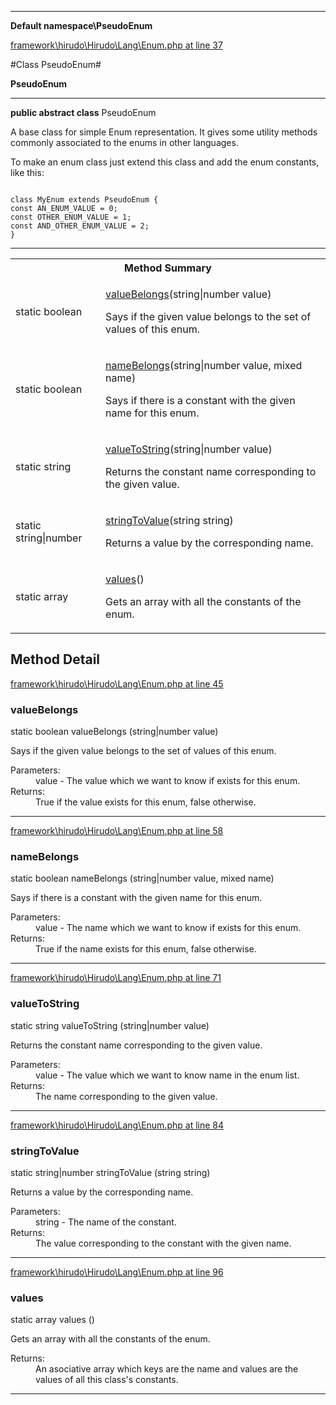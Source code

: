 

- - -

**Default namespace\PseudoEnum**


<a href="https://github.com/JeyDotC/Hirudo/blob/master/framework/hirudo/Hirudo/Lang/Enum.php#L37" target='_blank'>framework\hirudo\Hirudo\Lang\Enum.php at line 37</a>

#Class PseudoEnum#

**PseudoEnum**




- - -

<p><strong>public abstract  class</strong> <span>PseudoEnum</span></p>

<div class="comment" id="overview_description"><p><p>A base class for simple Enum representation. It gives some utility methods
commonly associated to the enums in other languages.</p></p><p><p>To make an enum class just extend this class and add the enum constants, like this:</p><p><code>
class MyEnum extends PseudoEnum {
const AN_ENUM_VALUE = 0;
const OTHER_ENUM_VALUE = 1;
const AND_OTHER_ENUM_VALUE = 2;
}
</code></p></p></div>



<hr />

<table id="summary_method">
<tr><th colspan="2">Method Summary</th></tr>
<tr>
<td><span class='k'>static </span> <span class='nx'>boolean</span></td>
<td class="description"><p class="name"><a href="#valuebelongs">valueBelongs</a>(string|number value)</p><p class="description">Says if the given value belongs to the set of values  of this enum.</p></td>
</tr>
<tr>
<td><span class='k'>static </span> <span class='nx'>boolean</span></td>
<td class="description"><p class="name"><a href="#namebelongs">nameBelongs</a>(string|number value, mixed name)</p><p class="description">Says if there is a constant with the given name for this enum.</p></td>
</tr>
<tr>
<td><span class='k'>static </span> <span class='nx'>string</span></td>
<td class="description"><p class="name"><a href="#valuetostring">valueToString</a>(string|number value)</p><p class="description">Returns the constant name corresponding to the given value.</p></td>
</tr>
<tr>
<td><span class='k'>static </span> <span class='nx'>string|number</span></td>
<td class="description"><p class="name"><a href="#stringtovalue">stringToValue</a>(string string)</p><p class="description">Returns a value by the corresponding name.</p></td>
</tr>
<tr>
<td><span class='k'>static </span> <span class='nx'>array</span></td>
<td class="description"><p class="name"><a href="#values">values</a>()</p><p class="description">Gets an array with all the constants of the enum.</p></td>
</tr>
</table>

<h2 id="detail_method">Method Detail</h2>

<a href="https://github.com/JeyDotC/Hirudo/blob/master/framework/hirudo/Hirudo/Lang/Enum.php#L45" target='_blank'>framework\hirudo\Hirudo\Lang\Enum.php at line 45</a>

<h3 id="valueBelongs()">valueBelongs</h3>
<span class='k'>static </span> <span class='nx'>boolean</span> <span class='nf'>valueBelongs</span> (string|number value)

<div class="details">
<p>Says if the given value belongs to the set of values  of this enum.</p><dl>
<dt>Parameters:</dt>
<dd>value - The value which we want to know if exists for this enum.</dd>
<dt>Returns:</dt>
<dd>True if the value exists for this enum, false otherwise.</dd>
</dl>

</div>

- - -


<a href="https://github.com/JeyDotC/Hirudo/blob/master/framework/hirudo/Hirudo/Lang/Enum.php#L58" target='_blank'>framework\hirudo\Hirudo\Lang\Enum.php at line 58</a>

<h3 id="nameBelongs()">nameBelongs</h3>
<span class='k'>static </span> <span class='nx'>boolean</span> <span class='nf'>nameBelongs</span> (string|number value, mixed name)

<div class="details">
<p>Says if there is a constant with the given name for this enum.</p><dl>
<dt>Parameters:</dt>
<dd>value - The name which we want to know if exists for this enum.</dd>
<dt>Returns:</dt>
<dd>True if the name exists for this enum, false otherwise.</dd>
</dl>

</div>

- - -


<a href="https://github.com/JeyDotC/Hirudo/blob/master/framework/hirudo/Hirudo/Lang/Enum.php#L71" target='_blank'>framework\hirudo\Hirudo\Lang\Enum.php at line 71</a>

<h3 id="valueToString()">valueToString</h3>
<span class='k'>static </span> <span class='nx'>string</span> <span class='nf'>valueToString</span> (string|number value)

<div class="details">
<p>Returns the constant name corresponding to the given value.</p><dl>
<dt>Parameters:</dt>
<dd>value - The value which we want to know name in the enum list.</dd>
<dt>Returns:</dt>
<dd>The name corresponding to the given value.</dd>
</dl>

</div>

- - -


<a href="https://github.com/JeyDotC/Hirudo/blob/master/framework/hirudo/Hirudo/Lang/Enum.php#L84" target='_blank'>framework\hirudo\Hirudo\Lang\Enum.php at line 84</a>

<h3 id="stringToValue()">stringToValue</h3>
<span class='k'>static </span> <span class='nx'>string|number</span> <span class='nf'>stringToValue</span> (string string)

<div class="details">
<p>Returns a value by the corresponding name.</p><dl>
<dt>Parameters:</dt>
<dd>string - The name of the constant.</dd>
<dt>Returns:</dt>
<dd>The value corresponding to the constant with the given name.</dd>
</dl>

</div>

- - -


<a href="https://github.com/JeyDotC/Hirudo/blob/master/framework/hirudo/Hirudo/Lang/Enum.php#L96" target='_blank'>framework\hirudo\Hirudo\Lang\Enum.php at line 96</a>

<h3 id="values()">values</h3>
<span class='k'>static </span> <span class='nx'>array</span> <span class='nf'>values</span> ()

<div class="details">
<p>Gets an array with all the constants of the enum.</p><dl>
<dt>Returns:</dt>
<dd>An asociative array which keys are the name and values are the values of all this class's constants.</dd>
</dl>

</div>

- - -

